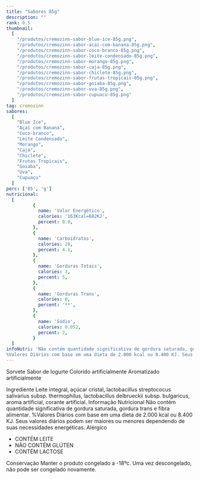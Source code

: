 ```yaml
---
title: "Sabores 85g"
description: ""
rank: 0.5
thumbnail:
  [
    "/produtos/cremozinn-sabor-blue-ice-85g.png",
    "/produtos/cremozinn-sabor-acai-com-banana-85g.png",
    "/produtos/cremozinn-sabor-coco-branco-85g.png",
    "/produtos/cremozinn-sabor-leite-condensado-85g.png",
    "/produtos/cremozinn-sabor-morango-85g.png",
    "/produtos/cremozinn-sabor-caja-85g.png",
    "/produtos/cremozinn-sabor-chiclete-85g.png",
    "/produtos/cremozinn-sabor-frutas-tropicais-85g.png",
    "/produtos/cremozinn-sabor-goiaba-85g.png",
    "/produtos/cremozinn-sabor-uva-85g.png",
    "/produtos/cremozinn-sabor-cupuacu-85g.png"
  ]
tag: cremozinn
sabores:
  [
    "Blue Ice",
    "Açaí com Banana",
    "Coco-branco",
    "Leite Condensado",
    "Morango",
    "Cajá",
    "Chiclete",
    "Frutas Tropicais",
    "Goiaba",
    "Uva",
    "Cupuaçu"
  ]
perc: ['85', 'g']
nutricional:
  [
          {
            name: 'Valor Energético',
            calories: '163Kcal=682KJ',
            percent: 8.0,
          },
          {
            name: 'Carboidratos',
            calories: 28,
            percent: 4.1,
          },
          {
            name: 'Gorduras Totais',
            calories: 3,
            percent: 5,
          },
          {
            name: 'Gorduras Trans',
            calories: 0,
            percent: '**',
          },
          {
            name: 'Sódio',
            calories: 0.052,
            percent: 2,
          }
  ]
infoNutri: 'Não contém quantidade significativa de gordura saturada, gordura trans e fibra alimentar.
%Valores Diários com base em uma dieta de 2.000 kcal ou 8.400 KJ. Seus valores diários podem ser maiores ou menores dependendo de suas necessidades energéticas.'
---
```


Sorvete Sabor de Iogurte
Colorido artificialmente
Aromatizado artificialmente

<v-expansion-panels accordion class="mb-6 elevation-0">
    <v-expansion-panel>
        <v-expansion-panel-header>Ingrediente</v-expansion-panel-header>
        <v-expansion-panel-content>
        Leite integral, açúcar cristal, lactobacillus streptococus salivarius subsp. thermophilus, lactobacillus delbrueckii subsp. bulgaricus, aroma artificial, corante artificial.
        </v-expansion-panel-content>
    </v-expansion-panel>
    <v-expansion-panel>
        <v-expansion-panel-header>Informação Nutricional</v-expansion-panel-header>
        <v-expansion-panel-content>
        Não contém quantidade significativa de gordura saturada, gordura trans e fibra alimentar.
        %Valores Diários com base em uma dieta de 2.000 kcal ou 8.400 KJ. Seus valores diários podem ser maiores ou menores dependendo de suas necessidades energéticas.
        </v-expansion-panel-content>
    </v-expansion-panel>    
    <v-expansion-panel>
        <v-expansion-panel-header>Alérgico</v-expansion-panel-header>
        <v-expansion-panel-content>
            <ul>
                <li>CONTÉM LEITE</li>
                <li>NÃO CONTÉM GLÚTEN</li>
                <li>CONTÉM LACTOSE</li>
            </ul>
        </v-expansion-panel-content>
    </v-expansion-panel>
    <v-expansion-panel>
        <v-expansion-panel-header>Conservação</v-expansion-panel-header>
        <v-expansion-panel-content>
            Manter o produto congelado a -18ºc. Uma vez descongelado, não pode ser congelado novamente.
        </v-expansion-panel-content>
    </v-expansion-panel>
</v-expansion-panels>
